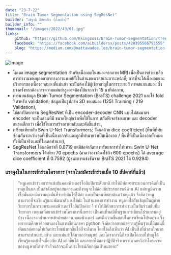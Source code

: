 ```yaml
---
date: "23-7-22"
title: "Brain Tumor Segmentation using SegResNet"
builder: "ณัฐวดี ลีภัทรกิจ (กิ่งแก้ว)"
builder_info: ""
thumbnail: "/images/2022/43/01.jpg"
links:
    github: "https://github.com/Kkingssss/Brain-Tumor-Segmentation/tree/main"
    facebook: "https://facebook.com/aibuildersx/posts/420395566795555"
    blog: "https://medium.com/@nattawadee.lee/brain-tumor-segmentation-using-swin-unet-transformers-d003cbe7ba0f"
---
```


![image](/images/2022/43/01.jpg)

- โมเดล image segmentation สำหรับเนื้องอกในสมองจากภาพ MRI เพื่อเป็นการช่วยเหลือการทำงานของบุลคลากรทางการแพทย์ทั้งในด้านของเวลาและภาระหน้าที่; การที่จะได้เนื้องอกและปริมาตรของเนื้องอกสมองที่แม่นยำ จะเป็นต้องใช้ผู้เชี่ยวชาญในการระบายสี ภาพสแกนสมอง ซึ่งบางครั้งหากต้องการความแม่นยำสูงอาจต้องใช้มากกว่า 15 นาทีต่อภาพ,
- เทรนบนข้อมูล Brain Tumor Segmentation (BraTS) challenge 2021 และใช้ fold 1 สำหรับ validation; ข้อมูลเป็นรูปภาพ 3D ของสมอง (1251 Training / 219 Validation),
- ใช้สถาปัตยกรรม SegResNet ที่เป็น encoder-decoder CNN แบบไม่สมมาตร encoder จะเป็นส่วนที่มี ขนาดใหญ่กว่าเพื่อใช้ในการ สกัดฟีเจอร์ของภาพ และ decoder ขนาดเล็กกว่า เพื่อใช้ในการสร้างภาพกลับและตัดชิ้นส่วน,
- เปรียบเทียบกับ Swin U-Net Transformers; วัดผลด้วย dice coefficient (พื้นที่ที่ทับซ้อนกันระหว่างจุดที่เป็นเนื้องอกจริงและถูกที่ทำนายว่าเป็นเนื้องอก / พื้นที่ที่เป็นเนื้องอกทั้งหมดทั้งที่เป็นจริงและที่โมเดลทำนาย),
- SegResNet ได้ผลดีกว่าที่ 0.8719 แต่มีข้อจำกัดทางทรัพยากรทำให้เทรน Swin U-Net Transformers ได้เพียง 70 epochs (คาดว่าอาจต้องใช้ถึง 600 epochs) ได้ average dice coefficient ที่ 0.7592 (ผู้ชนะการแข่งขันจาก BraTS 2021 ได้ 0.9294)

### แรงจูงในในการเข้าร่วมโครงการ (จากใบสมัครเข้าร่วมเมื่อ 10 สัปดาห์ที่แล้ว)

> "หนูเคยเข้าร่วมการาแข่งขันคอมพิวเตอร์โอลิมปิกระดับชาติ ทำให้มีทักษะกระบวนการคิดที่เป็นเหตุเป็นผล เป็นลำดับอยู่พอสมควรและถึงหนูจะไม่ค่อยมีประสบการณ์ด้าน AI แต่หนูมีความเชื่อมั่นและมีความมุ่งมั่นที่จะทำมันให้ได้ค่ะ และเป็นคนที่ชอบค้นคว้าอยู่แล้ว จึงคิดว่าหนูสามารถที่จะเรียนรู้และพัฒนาตัวเองได้ค่ะ ในด้านของการทำงาน หนูเคยได้รับเชิญเป็นผู้ช่วยวิทยากรในการอบรมคอมพิวเตอร์โอลิมปิกค่าย 1 ทำให้มีทักษะการทำงานเป็นทีมร่วมกับทีมวิทยากร  เหตุผลที่อยากเข้าร่วมโครงการนี้เพราะ เป็นคนที่พอมีพื้นฐานการเขียนโปรแกรมอยู่บ้าง เนื่องจากผ่านการเข้าค่ายสอวน.คอมพิวเตอร์ และมีความชื่นชอบในการเขียนโปรแกรม จึงพยายามศึกษาด้วยตนเองในการเขียนภาษา python จึงคิดว่าอยากนำความรู้พื้นฐานที่มีตอนนี้ พัฒนาต่อยอดให้เกิดประโยชน์มากขึ้นได้ก็จะดีมาก โดยได้เล็งเห็นว่า AI เป็นสิ่งที่น่าสนใจมาก สามารถทำหลายอย่าง และแม่นยำได้มากกว่ามนุษย์ และโครงการนี้ก็จะเปิดโอกาสให้หนูได้เรียนรู้และเข้าใจเกี่ยวกับ AI มากขึ้นได้ และอยากได้ลองปฏิบัติจริงเพราะคาดหวังว่าโครงงานของหนูหากได้ทำสำเร็จแล้วจะเป็นประโยชน์กับกลุ่มเป้าหมายค่ะ"